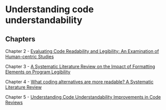# Understanding code understandability

## Chapters

Chapter 2 - [Evaluating Code Readability and Legibility: An Examination of Human-centric Studies](https://github.com/reydne/code-comprehension-review/blob/master/ICSME_2019/ICSME_2019.md)

Chapter 3 - [A Systematic Literature Review on the Impact of Formatting Elements on Program Legibility](https://github.com/reydne/code-comprehension-review/blob/master/JSS_2023/JSS_2023.md)

Chapter 4 - [What coding alternatives are more readable? A Systematic Literature Review](readability.md)

Chapter 5 - [Understanding Code Understandability Improvements in Code Reviews](https://github.com/codeupcrc/codeupcrc.github.io/blob/main/README.md)
